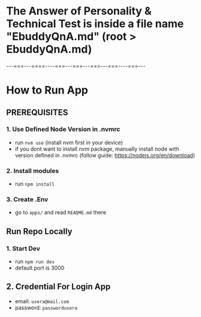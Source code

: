 # The Answer of Personality & Technical Test is inside a file name "EbuddyQnA.md" (root > EbuddyQnA.md)

---===---====----===---===---===---===----===---

# How to Run App

## PREREQUISITES

### 1. Use Defined Node Version in .nvmrc

- run `nvm use` (install nvm first in your device)
- if you dont want to install _nvm_ package, manually install node with version defined in .nvmrc (follow guide: https://nodejs.org/en/download)

### 2. Install modules

- run `npm install`

### 3. Create .Env

- go to `apps/` and read `README.md` there

## Run Repo Locally

### 1. Start Dev

- run `npm run dev`
- default port is 3000

## 2. Credential For Login App

- email: `usera@mail.com`
- password: `passwordusera`
